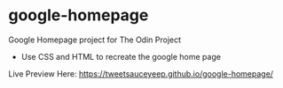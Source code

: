 # google-homepage
Google Homepage project for The Odin Project

- Use CSS and HTML to recreate the google home page

Live Preview Here: https://tweetsauceyeep.github.io/google-homepage/